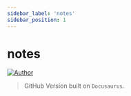 ```yaml
---
sidebar_label: 'notes'
sidebar_position: 1
---
```


# notes

[![Author](https://img.shields.io/badge/Author-kaanf-9cf?style=social)](https://github.com/kaanf)


> GitHub Version
> built on `Docusaurus`.

